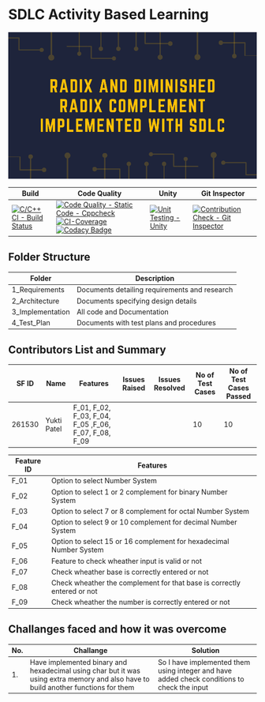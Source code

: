 # SDLC Activity Based Learning

![](https://github.com/yuktiPatel/MiniProject_261530/blob/main/Banner.png)

| Build | Code Quality | Unity | Git Inspector |
| ----- | ------------ | ----- | ------------- |
| [![C/C++ CI - Build Status](https://github.com/yuktiPatel/MiniProject_261530/actions/workflows/c-cpp.yml/badge.svg)](https://github.com/yuktiPatel/MiniProject_261530/actions/workflows/c-cpp.yml) | [![Code Quality - Static Code - Cppcheck](https://github.com/yuktiPatel/MiniProject_261530/actions/workflows/c-cppcheck.yml/badge.svg)](https://github.com/yuktiPatel/MiniProject_261530/actions/workflows/c-cppcheck.yml) [![CI-Coverage](https://github.com/yuktiPatel/MiniProject_261530/actions/workflows/code-coverage.yml/badge.svg)](https://github.com/yuktiPatel/MiniProject_261530/actions/workflows/code-coverage.yml) [![Codacy Badge](https://app.codacy.com/project/badge/Grade/57afbe6d6e2b49b19d5f8aa81366044e)](https://www.codacy.com/gh/yuktiPatel/MiniProject_261530/dashboard?utm_source=github.com&amp;utm_medium=referral&amp;utm_content=yuktiPatel/MiniProject_261530&amp;utm_campaign=Badge_Grade) | [![Unit Testing - Unity](https://github.com/yuktiPatel/MiniProject_261530/actions/workflows/unity.yml/badge.svg)](https://github.com/yuktiPatel/MiniProject_261530/actions/workflows/unity.yml) | [![Contribution Check - Git Inspector](https://github.com/yuktiPatel/MiniProject_261530/actions/workflows/gitinspector.yml/badge.svg)](https://github.com/yuktiPatel/MiniProject_261530/actions/workflows/gitinspector.yml) |

## Folder Structure
| Folder|Description | 
| --------------- | --------------- | 
|1_Requirements | Documents detailing requirements and research |
|2_Architecture | Documents specifying design details |
|3_Implementation | All code and Documentation | 
|4_Test_Plan | Documents with test plans and procedures |


## Contributors List and Summary

| SF ID| Name | Features | Issues Raised | Issues Resolved | No of Test Cases | No of Test Cases Passed |
| --------------- | --------------- | ----------- | -------------- | ------------- | -------------- | ------------ |
| 261530 | Yukti Patel | F_01, F_02, F_03, F_04, F_05 ,F_06, F_07, F_08, F_09  |  |  | 10 | 10 |


|Feature ID | Features |
| ------------- | -------------|
| F_01 | Option to select Number System |
| F_02 | Option to select 1 or 2 complement for binary Number System |
| F_03 | Option to select 7 or 8 complement for octal Number System |
| F_04 | Option to select 9 or 10 complement for decimal Number System |
| F_05 | Option to select 15 or 16 complement for hexadecimal Number System |
| F_06 | Feature to check wheather input is valid or not |
| F_07 | Check wheather base is correctly entered or not |
| F_08 | Check wheather the complement for that base is correctly entered or not |
| F_09 | Check wheather the number is correctly entered or not |

## Challanges faced and how it was overcome

| No. | Challange | Solution |
| ----- | --------- | ---------- |
| 1. | Have implemented binary and hexadecimal using char but it was using extra memory and also have to build another functions for them | So I have implemented them using integer and have added check conditions to check the input |
